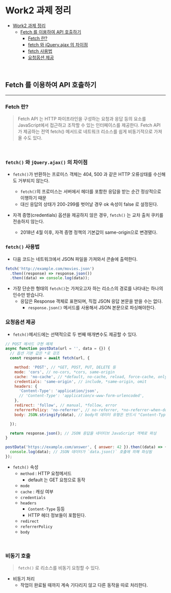 # Work2 과제 정리
<!-- TOC -->

- [Work2 과제 정리](#work2-%EA%B3%BC%EC%A0%9C-%EC%A0%95%EB%A6%AC)
  - [Fetch 를 이용하여 API 호출하기](#fetch-%EB%A5%BC-%EC%9D%B4%EC%9A%A9%ED%95%98%EC%97%AC-api-%ED%98%B8%EC%B6%9C%ED%95%98%EA%B8%B0)
    - [Fetch 란?](#fetch-%EB%9E%80)
    - [fetch 와 jQuery.ajax 의 차이점](#fetch-%EC%99%80-jqueryajax-%EC%9D%98-%EC%B0%A8%EC%9D%B4%EC%A0%90)
    - [fetch 사용법](#fetch-%EC%82%AC%EC%9A%A9%EB%B2%95)
    - [요청옵션 제공](#%EC%9A%94%EC%B2%AD%EC%98%B5%EC%85%98-%EC%A0%9C%EA%B3%B5)

<!-- /TOC -->

<br>

## Fetch 를 이용하여 API 호출하기

<hr>

### Fetch 란?

> Fetch API 는 HTTP 파이프라인을 구성하는 요청과 응답 등의 요소를 JavaScript에서 접근하고 조작할 수 있는 인터페이스를 제공한다. Fetch API 가 제공하는 전역 fetch() 메서드로 네트워크 리소스를 쉽게 비동기적으로 가져올 수도 있다.

<br>

### `fetch()` 와 `jQuery.ajax()` 의 차이점

- `fetch()`가 반환하는 프로미스 객체는 404, 500 과 같은 HTTP 오류상태를 수신해도 거부되지 않는다.
  - `fetch()`의 프로미스는 서버에서 헤더를 포함한 응답을 받는 순간 정상적으로 이행하기 때문
  - 대신 응답의 상태가 200-299를 벗어날 경우 ok 속성이 false 로 설정된다.

- 자격 증명(credentials) 옵션을 제공하지 않은 경우, `fetch()` 는 교차 출처 쿠키를 전송하지 않는다.
  - 2018년 4월 이후, 자격 증명 정책의 기본값이 same-origin으로 변경됐다.

### `fetch()` 사용법

- 다음 코드는 네트워크에서 JSON 파일을 가져와서 콘솔에 출력한다.

```javascript
fetch('http://example.com/movies.json')
  .then((response) => response.json())
  .then((data) => console.log(data));
```

- 가장 단순한 형태의 `fetch()`는 가져오고자 하는 리소스의 경로를 나타내는 하나의 인수만 받습니다.
  - 응답은 Response 객체로 표현되며, 직접 JSON 응답 본문을 받을 수는 없다.
    - `response.json()` 메서드를 사용해서 JSON 본문으로 파싱해야한다.

### 요청옵션 제공

- `fetch()`메서드에는 선택적으로 두 번째 매개변수도 제공할 수 있다.

```javascript
// POST 메서드 구현 예제
async function postData(url = '', data = {}) {
  // 옵션 기본 값은 *로 강조
  const response = await fetch(url, {

    method: 'POST', // *GET, POST, PUT, DELETE 등
    mode: 'cors', // no-cors, *cors, same-origin
    cache: 'no-cache', // *default, no-cache, reload, force-cache, only-if-cached
    credentials: 'same-origin', // include, *same-origin, omit
    headers: {
      'Content-Type': 'application/json',
      // 'Content-Type': 'application/x-www-form-urlencoded',
    },
    redirect: 'follow', // manual, *follow, error
    referrerPolicy: 'no-referrer', // no-referrer, *no-referrer-when-downgrade, origin, origin-when-cross-origin, same-origin, strict-origin, strict-origin-when-cross-origin, unsafe-url
    body: JSON.stringify(data), // body의 데이터 유형은 반드시 "Content-Type" 헤더와 일치해야 함

  });

  return response.json(); // JSON 응답을 네이티브 JavaScript 객체로 파싱
}

postData('https://example.com/answer', { answer: 42 }).then((data) => {
  console.log(data); // JSON 데이터가 `data.json()` 호출에 의해 파싱됨
});
```

- `fetch()` 속성
  - `method` : HTTP 요청메서드
    - default 는 GET 요청으로 동작
  - `mode`
  - `cache` : 캐싱 여부
  - `credentials`
  - `headers`
    - `Content-Type` 등등
    - HTTP 헤더 정보들이 포함된다.
  - `redirect`
  - `referrerPolicy`
  - `body`

<br>

### 비동기 호출

> `fetch()` 로 리소스를 비동기 요청할 수 있다.

- 비동기 처리
  - 작업이 완료될 때까지 계속 기다리지 않고 다른 동작을 따로 처리한다.
  